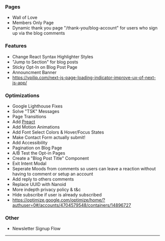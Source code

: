 ### Pages

- Wall of Love
- Members Only Page
- Dynamic thank you page "/thank-you/blog-account" for users who sign up via the blog comments

### Features

- Change React Syntax Highlighter Styles
- "Jump to Section" for blog posts
- Sticky Opt-In on Blog Post Page
- Announcment Banner
- https://vpilip.com/next-js-page-loading-indicator-improve-ux-of-next-js-app/

### Optimizations

- Google Lighthouse Fixes
- Solve "TSK" Messages
- Page Transitions
- Add [Preact](https://github.com/leerob/leerob.io/blob/main/package.json)
- Add Motion Animations
- Add Font Select Colors & Hover/Focus States
- Make Contact Form actually submit!
- Add Accessibility
- Pagination on Blog Page
- A/B Test the Opt-in Pages
- Create a "Blog Post Title" Component
- Exit Intent Modal
- Seperate Moods from comments so users can leave a reaction without having to comment or setup an account
- Add reply to others comments
- Replace UUID with Nanoid
- More indepth privacy policy & t&c
- Hide subscribe if user is already subscribed
- https://optimize.google.com/optimize/home/?authuser=0#/accounts/4704579548/containers/14896727

### Other

- Newsletter Signup Flow

---

